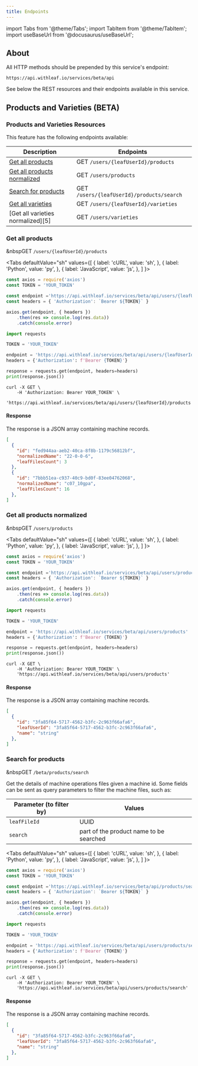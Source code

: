 ```yaml
---
title: Endpoints
---
```


import Tabs from '@theme/Tabs';
import TabItem from '@theme/TabItem';
import useBaseUrl from '@docusaurus/useBaseUrl';

<!-- the following links are referenced throughout this document -->
[1]: https://github.com/Leaf-Agriculture/Leaf-quickstart-Postman-collection
[2]: https://tools.ietf.org/html/rfc7946
[3]: #get-all-machines
[4]: #create-a-machine=
## About
All HTTP methods should be prepended by this service's endpoint:

```
https://api.withleaf.io/services/beta/api
```

See below the REST resources and their endpoints available in this service.

## Products and Varieties (BETA)

### Products and Varieties Resources

This feature has the following endpoints available:

Description | Endpoints
--- | ---
[Get all products][1] | <span class="badge badge--success">GET</span> `/users/{leafUserId}/products`
[Get all products normalized][2] | <span class="badge badge--success">GET</span> `/users/products`
[Search for products][3] | <span class="badge badge--success">GET</span> `/users/{leafUserId}/products/search`
[Get all varieties][4] | <span class="badge badge--success">GET</span> `/users/{leafUserId}/varieties`
[Get all varieties normalized][5] | <span class="badge badge--success">GET</span> `/users/varieties`

### Get all products

&nbsp<span class="badge badge--success">GET</span>  `/users/{leafUserId}/products`

<Tabs
defaultValue="sh"
values={[
{ label: 'cURL', value: 'sh', },
{ label: 'Python', value: 'py', },
{ label: 'JavaScript', value: 'js', },
]
}>
<TabItem value="js">

  ```js
  const axios = require('axios')
  const TOKEN = 'YOUR_TOKEN'

  const endpoint ='https://api.withleaf.io/services/beta/api/users/{leafUserId}/products'
  const headers = { 'Authorization': `Bearer ${TOKEN}` }

  axios.get(endpoint, { headers })
      .then(res => console.log(res.data))
      .catch(console.error)
  ```

  </TabItem>
  <TabItem value="py">

  ```python
  import requests

  TOKEN = 'YOUR_TOKEN'

  endpoint = 'https://api.withleaf.io/services/beta/api/users/{leafUserId}/products'
  headers = {'Authorization': f'Bearer {TOKEN}'}

  response = requests.get(endpoint, headers=headers)
  print(response.json())
  ```

  </TabItem>
  <TabItem value="sh">

  ```shell
  curl -X GET \
      -H 'Authorization: Bearer YOUR_TOKEN' \
      'https://api.withleaf.io/services/beta/api/users/{leafUserId}/products'
  ```

  </TabItem>
</Tabs>

#### Response

The response is a JSON array containing machine records.

```json
[
  {
    "id": "fed944aa-aeb2-40ca-8f8b-1179c56812bf",
    "normalizedName": "22-0-0-6",
    "leafFilesCount": 3
  },
  {
    "id": "7bbb51ea-c937-40c9-bd0f-83ee04762068",
    "normalizedName": "c07_10gpa",
    "leafFilesCount": 16
  },
]
```

### Get all products normalized

&nbsp<span class="badge badge--success">GET</span>  `/users/products`

<Tabs
defaultValue="sh"
values={[
{ label: 'cURL', value: 'sh', },
{ label: 'Python', value: 'py', },
{ label: 'JavaScript', value: 'js', },
]
}>
<TabItem value="js">

  ```js
  const axios = require('axios')
  const TOKEN = 'YOUR_TOKEN'

  const endpoint ='https://api.withleaf.io/services/beta/api/users/products'
  const headers = { 'Authorization': `Bearer ${TOKEN}` }

  axios.get(endpoint, { headers })
      .then(res => console.log(res.data))
      .catch(console.error)
  ```

  </TabItem>
  <TabItem value="py">

  ```python
  import requests

  TOKEN = 'YOUR_TOKEN'

  endpoint = 'https://api.withleaf.io/services/beta/api/users/products'
  headers = {'Authorization': f'Bearer {TOKEN}'}

  response = requests.get(endpoint, headers=headers)
  print(response.json())
  ```

  </TabItem>
  <TabItem value="sh">

  ```shell
  curl -X GET \
      -H 'Authorization: Bearer YOUR_TOKEN' \
      'https://api.withleaf.io/services/beta/api/users/products'
  ```

  </TabItem>
</Tabs>

#### Response

The response is a JSON array containing machine records.

```json
[
  {
    "id": "3fa85f64-5717-4562-b3fc-2c963f66afa6",
    "leafUserId": "3fa85f64-5717-4562-b3fc-2c963f66afa6",
    "name": "string"
  },
]
```

### Search for products

&nbsp<span class="badge badge--success">GET</span>  `/beta/products/search`

Get the details of machine operations files given a machine id. Some fields can be sent as query parameters to filter the machine files, such as:

| Parameter (to filter by) | Values
| - | - |
| `leafFileId` | UUID |
| `search`| part of the product name to be searched

<Tabs
defaultValue="sh"
values={[
{ label: 'cURL', value: 'sh', },
{ label: 'Python', value: 'py', },
{ label: 'JavaScript', value: 'js', },
]
}>
<TabItem value="js">

  ```js
  const axios = require('axios')
  const TOKEN = 'YOUR_TOKEN'

  const endpoint ='https://api.withleaf.io/services/beta/api/products/search'
  const headers = { 'Authorization': `Bearer ${TOKEN}` }

  axios.get(endpoint, { headers })
      .then(res => console.log(res.data))
      .catch(console.error)
  ```

  </TabItem>
  <TabItem value="py">

  ```python
  import requests

  TOKEN = 'YOUR_TOKEN'

  endpoint = 'https://api.withleaf.io/services/beta/api/users/products/search'
  headers = {'Authorization': f'Bearer {TOKEN}'}

  response = requests.get(endpoint, headers=headers)
  print(response.json())
  ```

  </TabItem>
  <TabItem value="sh">

  ```shell
  curl -X GET \
      -H 'Authorization: Bearer YOUR_TOKEN' \
      'https://api.withleaf.io/services/beta/api/users/products/search'
  ```

  </TabItem>
</Tabs>

#### Response

The response is a JSON array containing machine records.

```json
[
  {
    "id": "3fa85f64-5717-4562-b3fc-2c963f66afa6",
    "leafUserId": "3fa85f64-5717-4562-b3fc-2c963f66afa6",
    "name": "string"
  },
]
```

[contact]: mailto:help@withleaf.io
